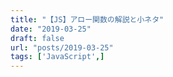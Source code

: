 ```yaml
---
title: "【JS】アロー関数の解説と小ネタ"
date: "2019-03-25"
draft: false
url: "posts/2019-03-25"
tags: ['JavaScript',]
---
```


